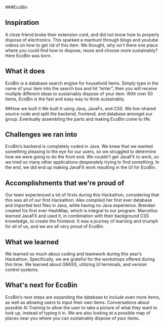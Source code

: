 ###EcoBin
## Inspiration
A close friend broke their extension cord, and did not know how to properly dispose of electronics. This sparked a manhunt through blogs and youtube videos on how to get rid of this item. We thought, why isn’t there one place where you could find how to dispose, reuse and choose more sustainably? Here EcoBin was born.

## What it does
EcoBin is a database search engine for household items. Simply type in the name of your item into the search box and hit “enter”, then you will receive multiple different ideas to sustainably dispose of your item. With over 50 items, EcoBin is the fast and easy way to think sustainably.

##How we built it
We built it using Java, JavaFx, and CSS. We live-shared source code and split the backend, frontend, and database amongst our group. Eventually assembling the parts and making EcoBin come to life.

## Challenges we ran into
EcoBin’s backend is completely coded in Java. We knew that we wanted something pleasing to the eye for our users, so we struggled to determine how we were going to do the front end. We couldn’t get JavaFX to work, so we tried so many other applications desperately trying to find something. In the end, we did end up making JavaFX work resulting in the UI for EcoBin.

## Accomplishments that we're proud of
Our team experienced a lot of firsts during this Hackathon, considering that this was all of our first Hackathon. Alex compiled her first ever database and imported text files in Java, while having no Java experience. Brendan created his first ever HashMap, which is integral to our program. Marcellus learned JavaFX and used it, in combination with their background CSS knowledge, to create the frontend. It was a journey of learning and triumph for all of us, and we are all very proud of EcoBin.

## What we learned
We learned so much about coding and teamwork during this year’s Hackathon. Specifically, we are grateful for the workshops offered during this time. We learned about GRASS, utilizing UI terminals, and version control systems.

## What's next for EcoBin
EcoBin’s next steps are expanding the database to include even more items, as well as allowing users to input their own items. Conversations about possible AI Training to allow the user to take a picture of what they want to look up, instead of typing it in. We are also looking at a possible map of places near you where you can sustainably dispose of your items.
